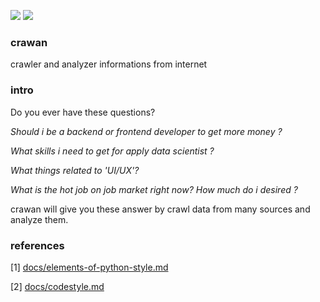 <img src="https://img.shields.io/badge/license-MIT-green" /> <img src="https://img.shields.io/badge/version-v0.1-lightgrey" />

### crawan

crawler and analyzer informations from internet

### intro

Do you ever have these questions?

  *Should i be a backend or frontend developer to get more money ?*
  
  *What skills i need to get for apply data scientist ?*
  
  *What things related to 'UI/UX'?*
  
  *What is the hot job on job market right now? How much do i desired ?*
  
crawan will give you these answer by crawl data from many sources and analyze them.

### references

[1] [docs/elements-of-python-style.md](https://github.com/amontalenti/elements-of-python-style)

[2] [docs/codestyle.md](https://github.com/updog/codestyle)
